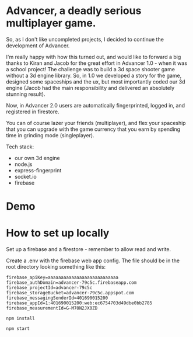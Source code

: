 # Advancer, a deadly serious multiplayer game.

So, as I don't like uncompleted projects, I decided to continue the development of Advancer.

I'm really happy with how this turned out, and would like to forward a big thanks to Kiran and Jacob for the great effort in Advancer 1.0 - when it was a school project! The challenge was to build a 3d space shooter game without a 3d engine library. So, in 1.0 we developed a story for the game, designed some spaceships and the ux, but most importantly coded our 3d engine (Jacob had the main responsibility and delivered an absolutely stunning result).

Now, in Advancer 2.0 users are automatically fingerprinted, logged in, and registered in firestore.

You can of course lazer your friends (multiplayer), and flex your spaceship that you can upgrade with the game currency that you earn by spending time in grinding mode (singleplayer).

Tech stack:
 - our own 3d engine
 - node.js
 - express-fingerprint
 - socket.io
 - firebase


# Demo


# How to set up locally
Set up a firebase and a firestore - remember to allow read and write.

Create a .env with the firebase web app config. The file should be in the root directory looking something like this:
                
```.env
firebase_apiKey=aaaaaaaaaaaaaaaaaaaaaaaaaaa
firebase_authDomain=advancer-79c5c.firebaseapp.com
firebase_projectId=advancer-79c5c
firebase_storageBucket=advancer-79c5c.appspot.com
firebase_messagingSenderId=401690015200
firebase_appId=1:401690015200:web:ec6754703d49dbe0bb2785
firebase_measurementId=G-M70N2JX0ZD
```

`npm install`

`npm start`